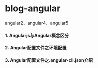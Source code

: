 # blog-angular
angular2、angular4、angular5  

#### 1. Angularjs与Angular概念区分
#### 2. Angular配置文件之环境配置
#### 3. Angular配置文件之.angular-cli.json介绍 

